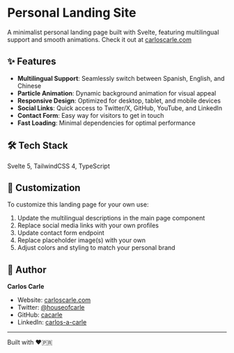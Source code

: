 # Personal Landing Site

A minimalist personal landing page built with Svelte, featuring multilingual support and smooth animations. Check it out at [carloscarle.com](https://carloscarle.com)

## ✨ Features

- **Multilingual Support**: Seamlessly switch between Spanish, English, and Chinese
- **Particle Animation**: Dynamic background animation for visual appeal
- **Responsive Design**: Optimized for desktop, tablet, and mobile devices
- **Social Links**: Quick access to Twitter/X, GitHub, YouTube, and LinkedIn
- **Contact Form**: Easy way for visitors to get in touch
- **Fast Loading**: Minimal dependencies for optimal performance

## 🛠️ Tech Stack

Svelte 5, TailwindCSS 4, TypeScript

## 🎨 Customization

To customize this landing page for your own use:

1. Update the multilingual descriptions in the main page component
2. Replace social media links with your own profiles
3. Update contact form endpoint
4. Replace placeholder image(s) with your own
5. Adjust colors and styling to match your personal brand


## 👤 Author

**Carlos Carle**

- Website: [carloscarle.com](https://carloscarle.com)
- Twitter: [@houseofcarle](https://twitter.com/houseofcarle)
- GitHub: [cacarle](https://github.com/cacarle)
- LinkedIn: [carlos-a-carle](https://www.linkedin.com/in/carlos-a-carle/)

---

Built with ❤️🇵🇷